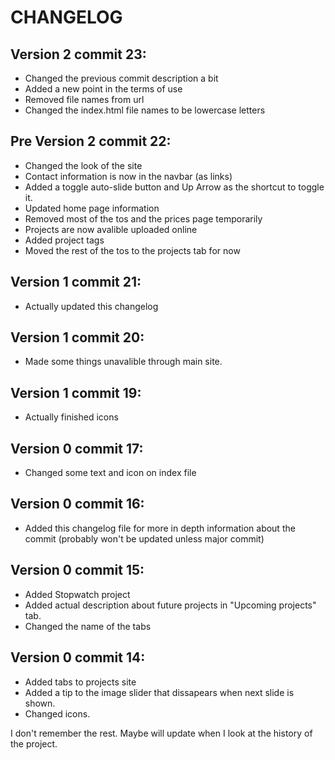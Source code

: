 # CHANGELOG

## Version 2 commit 23:
- Changed the previous commit description a bit
- Added a new point in the terms of use
- Removed file names from url
- Changed the index.html file names to be lowercase letters

## Pre Version 2 commit 22:
- Changed the look of the site
- Contact information is now in the navbar (as links)
- Added a toggle auto-slide button and Up Arrow as the shortcut to toggle it.
- Updated home page information
- Removed most of the tos and the prices page temporarily
- Projects are now avalible uploaded online
- Added project tags
- Moved the rest of the tos to the projects tab for now

## Version 1 commit 21:
- Actually updated this changelog

## Version 1 commit 20:
- Made some things unavalible through main site.

## Version 1 commit 19:
- Actually finished icons

## Version 0 commit 17:
- Changed some text and icon on index file

## Version 0 commit 16:
- Added this changelog file for more in depth information about the commit (probably won't be updated unless major commit)

## Version 0 commit 15:
- Added Stopwatch project
- Added actual description about future projects in "Upcoming projects" tab.
- Changed the name of the tabs

## Version 0 commit 14:
- Added tabs to projects site
- Added a tip to the image slider that dissapears when next slide is shown.
- Changed icons.

I don't remember the rest. Maybe will update when I look at the history of the project.
